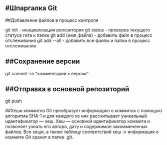 #Шпаргалка Git
--
##Добавление файлов в процесс контроля


git init - инициализация репозитория
git status - проверка текущего статуса гита к папке
git add {имя_файла} - добавить файл в процесс отслеживания
git add --all - добавить все файлы и папки в процесс отслеживания


##Сохранение версии 
--
git commit -m "комментарий к версии"


##Отправка в основной репозиторий
--
git push 


##Хеши коммитов
Git преобразует информацию о коммитах с помощью алгоритма SHA-1 и для каждого из них рассчитывает уникальный идентификатор — хеш.
Хеш — основной идентификатор коммита и позволяет узнать его автора, дату и содержимое закоммиченных файлов.
Все хеши, а также таблицу соответствий хеш → информация о коммите Git хранит в папке .git.